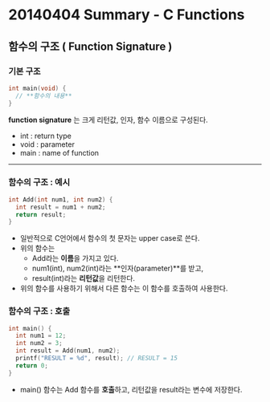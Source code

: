 # 20140404 Summary - C Functions

## 함수의 구조 ( Function Signature )

### 기본 구조
```c
int main(void) {
  // **함수의 내용**
}
```
**function signature** 는 크게 리턴값, 인자, 함수 이름으로 구성된다.
- int : return type
- void : parameter
- main : name of function

---

### 함수의 구조 : 예시

```c
int Add(int num1, int num2) {
  int result = num1 + num2;
  return result;
}
```
- 일반적으로 C언어에서 함수의 첫 문자는 upper case로 쓴다.
- 위의 함수는
  - Add라는 **이름**을 가지고 있다.
  - num1(int), num2(int)라는 **인자(parameter)**를 받고,
  - result(int)라는 **리턴값**을 리턴한다.
- 위의 함수를 사용하기 위해서 다른 함수는 이 함수를 호출하여 사용한다.


### 함수의 구조 : 호출
```c
int main() {
  int num1 = 12;
  int num2 = 3;
  int result = Add(num1, num2);
  printf("RESULT = %d", result); // RESULT = 15
  return 0;
}
```

- main() 함수는 Add 함수를 **호출**하고, 리턴값을 result라는 변수에 저장한다.
